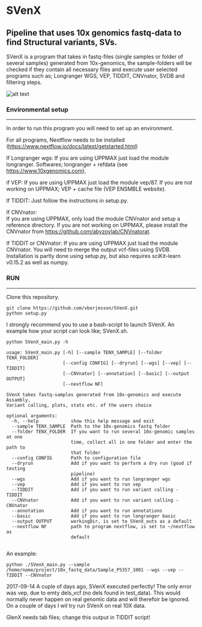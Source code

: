 # SVenX


Pipeline that uses 10x genomics fastq-data to find Structural variants, SVs. 
---
SVenX is a program that takes in fastq-files (single samples or folder of several samples) generated from 10x-genomics, the sample-folders will be checked if they contain all necessary files and execute user selected programs such as; Longranger WGS, VEP, TIDDIT, CNVnator, SVDB and filtering steps.

![alt text](https://github.com/vborjesson/SVenX/blob/master/SVenX_pipe.png)

### Environmental setup 
---

In order to run this program you will need to set up an environment. 

For all programs, Nextflow needs to be installed (https://www.nextflow.io/docs/latest/getstarted.html)

If Longranger wgs:
  If you are using UPPMAX just load the module longranger.
  Softwares; longranger + refdata (see https://www.10xgenomics.com), 

if VEP:
  If you are using UPPMAX just load the module vep/87.
  If you are not working on UPPMAX; VEP + cache file (VEP ENSMBLE website).

If TIDDIT:
  Just follow the instructions in setup.py.

If CNVnator:   
  If you are using UPPMAX, only load the module CNVnator and setup a reference directory.
  If you are not working on UPPMAX, please install the CNVnator from https://github.com/abyzovlab/CNVnatorat.

If TIDDIT or CNVnator:
  If you are using UPPMAX just load the module CNVnator. 
  You will need to merge the output vcf-files using SVDB. Installation is partly done using setup.py, but also requires sciKit-learn v0.15.2 as well as numpy.  

### RUN
---
Clone this repository.
```
git clone https://github.com/vborjesson/SVenX.git
python setup.py
```
I strongly recommend you to use a bash-script to launch SVenX. An example how your script can look like; SVenX.sh.  

```
python SVenX_main.py -h

usage: SVenX_main.py [-h] [--sample TENX_SAMPLE] [--folder TENX_FOLDER]
                     [--config CONFIG] [--dryrun] [--wgs] [--vep] [--TIDDIT]
                     [--CNVnator] [--annotation] [--basic] [--output OUTPUT]
                     [--nextflow NF]

SVenX takes fastq-samples generated from 10x-genomics and execute Assambly,
Variant calling, plots, stats etc. of the users choice

optional arguments:
  -h, --help            show this help message and exit
  --sample TENX_SAMPLE  Path to the 10x-genomics fastq folder
  --folder TENX_FOLDER  If you want to run several 10x-genomic samples at one
                        time, collect all in one folder and enter the path to
                        that folder
  --config CONFIG       Path to configuration file
  --dryrun              Add if you want to perform a dry run (good if testing
                        pipeline)
  --wgs                 Add if you want to run longranger wgs
  --vep                 Add if you want to run vep
  --TIDDIT              Add if you want to run variant calling - TIDDIT
  --CNVnator            Add if you want to run variant calling - CNVnator
  --annotation          Add if you want to run annotations
  --basic               Add if you want to run longranger basic
  --output OUTPUT       workingDir, is set to SVenX_outs as a default
  --nextflow NF         path to program nextflow, is set to ~/nextflow as
                        default


```
An example: 

``` 
python ./SVenX_main.py --sample /home/name/project/10x_fastq_data/Sample_P5357_1001 --wgs --vep --TIDDIT --CNVnator
```

2017-09-14
  A cuple of days ago, SVenX executed perfectly! The only error was vep, due to emty dels_vcf (no dels found in test_data). This would normally never happen on 
  real genomic data and will therefoir be ignored. On a couple of days I wil try run SVenX on real 10X data.

  GlenX needs tab files; change this output in TIDDIT script!
  




